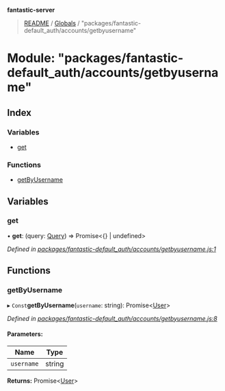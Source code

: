 **fantastic-server**

> [README](../README.md) / [Globals](../globals.md) / "packages/fantastic-default_auth/accounts/getbyusername"

# Module: "packages/fantastic-default_auth/accounts/getbyusername"

## Index

### Variables

* [get](_packages_fantastic_default_auth_accounts_getbyusername_.md#get)

### Functions

* [getByUsername](_packages_fantastic_default_auth_accounts_getbyusername_.md#getbyusername)

## Variables

### get

•  **get**: (query: [Query](_packages_fantastic_utils_db_types_d_.md#query)) => Promise\<{} \| undefined>

*Defined in [packages/fantastic-default_auth/accounts/getbyusername.js:1](https://github.com/besimorhino/project-fantastic/blob/af5d0de/packages/fantastic-default_auth/accounts/getbyusername.js#L1)*

## Functions

### getByUsername

▸ `Const`**getByUsername**(`username`: string): Promise\<[User](_packages_fantastic_utils_types_d_.md#user)>

*Defined in [packages/fantastic-default_auth/accounts/getbyusername.js:8](https://github.com/besimorhino/project-fantastic/blob/af5d0de/packages/fantastic-default_auth/accounts/getbyusername.js#L8)*

#### Parameters:

Name | Type |
------ | ------ |
`username` | string |

**Returns:** Promise\<[User](_packages_fantastic_utils_types_d_.md#user)>
